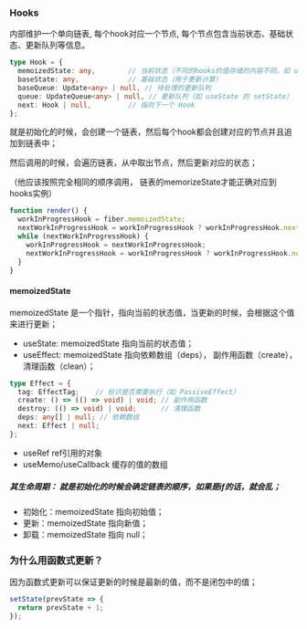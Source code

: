 

### Hooks

内部维护一个单向链表, 每个hook对应一个节点, 每个节点包含当前状态、基础状态、更新队列等信息。
```ts
type Hook = {
  memoizedState: any,        // 当前状态（不同的hooks的值存储的内容不同，如 useState 的值、useEffect 的依赖）
  baseState: any,            // 基础状态（用于更新计算）
  baseQueue: Update<any> | null, // 待处理的更新队列
  queue: UpdateQueue<any> | null, // 更新队列（如 useState 的 setState）
  next: Hook | null,         // 指向下一个 Hook
};
```

就是初始化的时候，会创建一个链表，然后每个hook都会创建对应的节点并且追加到链表中；

然后调用的时候，会遍历链表，从中取出节点，然后更新对应的状态；

（他应该按照完全相同的顺序调用， 链表的memorizeState才能正确对应到hooks实例）

```ts
function render() {
  workInProgressHook = fiber.memoizedState;
  nextWorkInProgressHook = workInProgressHook ? workInProgressHook.next : null;
  while (nextWorkInProgressHook) {
    workInProgressHook = nextWorkInProgressHook;
    nextWorkInProgressHook = workInProgressHook ? workInProgressHook.next : null;
  }
}
```

#### memoizedState
memoizedState 是一个指针，指向当前的状态值，当更新的时候，会根据这个值来进行更新；

- useState: memoizedState 指向当前的状态值；
- useEffect: memoizedState 指向依赖数组（deps）， 副作用函数（create）， 清理函数（clean）；
```ts
type Effect = {
  tag: EffectTag;    // 标识是否需要执行（如 PassiveEffect）
  create: () => (() => void) | void; // 副作用函数
  destroy: (() => void) | void;      // 清理函数
  deps: any[] | null; // 依赖数组
  next: Effect | null;
};
```

- useRef ref引用的对象
- useMemo/useCallback 缓存的值的数组

##### 其生命周期： 就是初始化的时候会确定链表的顺序，如果是if的话，就会乱；
- 初始化：memoizedState 指向初始值；
- 更新：memoizedState 指向新值；
- 卸载：memoizedState 指向 null；



### 为什么用函数式更新？
因为函数式更新可以保证更新的时候是最新的值，而不是闭包中的值；
```ts
setState(prevState => {
  return prevState + 1;
});
```